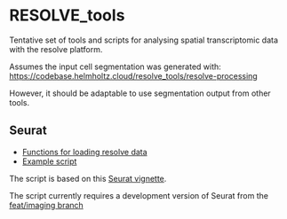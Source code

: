 # RESOLVE_tools
Tentative set of tools and scripts for analysing spatial transcriptomic data with the resolve platform.

Assumes the input cell segmentation was generated with:
https://codebase.helmholtz.cloud/resolve_tools/resolve-processing

However, it should be adaptable to use segmentation output from other tools.


## Seurat 
+ [Functions for loading resolve data](https://codebase.helmholtz.cloud/resolve_tools/resolve-analysis/-/blob/master/load_function.R)
+ [Example script](https://codebase.helmholtz.cloud/resolve_tools/resolve-analysis/-/blob/master/resolveseurat.R)

The script is based on this [Seurat vignette](https://satijalab.org/seurat/articles/spatial_vignette_2.html#human-lymph-node-akoya-codex-system).

The script currently requires a development version of Seurat from the [feat/imaging branch](https://github.com/satijalab/seurat/tree/feat/imaging)


